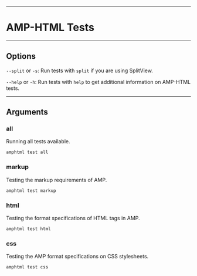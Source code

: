 
---

# AMP-HTML Tests

---

## Options

`--split` or `-s`: Run tests with `split` if you are using SplitView.

`--help` or `-h`: Run tests with `help` to get additional information on AMP-HTML tests.

---

## Arguments

### all
Running all tests available.

    amphtml test all


### markup
Testing the markup requirements of AMP.

    amphtml test markup


### html
Testing the format specifications of HTML tags in AMP.

    amphtml test html


### css
Testing the AMP format specifications on CSS stylesheets.

    amphtml test css
